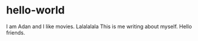 # hello-world

I am Adan and I like movies. Lalalalala This is me writing about myself. Hello friends. 
